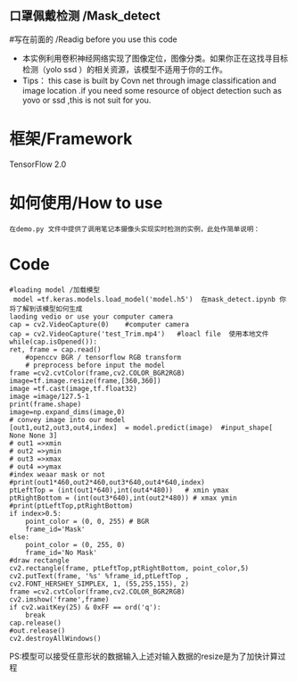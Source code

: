 ## 口罩佩戴检测 /Mask_detect
#写在前面的 /Readig before you use this code

 - 本实例利用卷积神经网络实现了图像定位，图像分类。如果你正在这找寻目标检测（yolo ssd ）的相关资源，该模型不适用于你的工作。
 - Tips： this case is built by Covn net  through image classification 
   and image location .if you need some resource of object detection
   such as yovo or ssd ,this is not suit for you.

# 框架/Framework
TensorFlow  2.0
# 如何使用/How to use
	在demo.py 文件中提供了调用笔记本摄像头实现实时检测的实例，此处作简单说明：
# Code

    #loading model /加载模型
     model =tf.keras.models.load_model('model.h5')  在mask_detect.ipynb 你将了解到该模型如何生成
    laoding vedio or use your computer camera
    cap = cv2.VideoCapture(0)    #computer camera
    cap = cv2.VideoCapture('test_Trim.mp4')   #loacl file  使用本地文件
    while(cap.isOpened()):
    ret, frame = cap.read()
        #openccv BGR / tensorflow RGB transform
        # preprocess before input the model
    frame =cv2.cvtColor(frame,cv2.COLOR_BGR2RGB)
    image=tf.image.resize(frame,[360,360])
    image =tf.cast(image,tf.float32)
    image =image/127.5-1
    print(frame.shape)
    image=np.expand_dims(image,0)
    # convey image into our model
    [out1,out2,out3,out4,index]  = model.predict(image)  #input_shape[ None None 3] 
    # out1 =>xmin
    # out2 =>ymin
    # out3 =>xmax
    # out4 =>ymax
    #index weaar mask or not
    #print(out1*460,out2*460,out3*640,out4*640,index)
    ptLeftTop = (int(out1*640),int(out4*480))   # xmin ymax
    ptRightBottom = (int(out3*640),int(out2*480)) # xmax ymin
    #print(ptLeftTop,ptRightBottom)
    if index>0.5:
        point_color = (0, 0, 255) # BGR
        frame_id='Mask'
    else:
        point_color = (0, 255, 0)
        frame_id='No Mask'
    #draw rectangle
    cv2.rectangle(frame, ptLeftTop,ptRightBottom, point_color,5)
    cv2.putText(frame, '%s' %frame_id,ptLeftTop , cv2.FONT_HERSHEY_SIMPLEX, 1, (55,255,155), 2)
    frame =cv2.cvtColor(frame,cv2.COLOR_BGR2RGB)
    cv2.imshow('frame',frame)
    if cv2.waitKey(25) & 0xFF == ord('q'):
        break
    cap.release()
    #out.release()
    cv2.destroyAllWindows()
    
PS:模型可以接受任意形状的数据输入上述对输入数据的resize是为了加快计算过程

